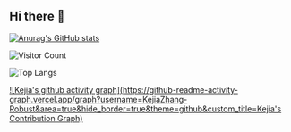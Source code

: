 ## Hi there 👋

<!--
**KejiaZhang-Robust/KejiaZhang-Robust** is a ✨ _special_ ✨ repository because its `README.md` (this file) appears on your GitHub profile.

Here are some ideas to get you started:

- 🔭 I’m currently working on ...
- 🌱 I’m currently learning ...
- 👯 I’m looking to collaborate on ...
- 🤔 I’m looking for help with ...
- 💬 Ask me about ...
- 📫 How to reach me: ...
- 😄 Pronouns: ...
- ⚡ Fun fact: ...
-->
[![Anurag's GitHub stats](https://github-readme-stats.vercel.app/api?username=KejiaZhang-Robust&show_icons=true&theme=transparent)](https://github.com/anuraghazra/github-readme-stats)

![Visitor Count](https://profile-counter.glitch.me/KejiaZhang-Robust/count.svg)

![Top Langs](https://github-readme-stats.vercel.app/api/top-langs/?username=KejiaZhang-Robust&layout=compact&theme=tokyonight)

[![Kejia's github activity graph](https://github-readme-activity-graph.vercel.app/graph?username=KejiaZhang-Robust&area=true&hide_border=true&theme=github&custom_title=Kejia's Contribution Graph)](https://github.com/KejiaZhang-Robust/github-readme-activity-graph)

